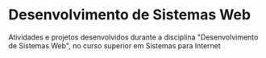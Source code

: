 # Desenvolvimento de Sistemas Web
 Atividades e projetos desenvolvidos durante a disciplina "Desenvolvimento de Sistemas Web", no curso superior em Sistemas para Internet 

